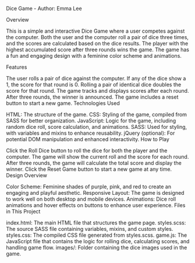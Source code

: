 Dice Game  - Author: Emma Lee 

Overview

This is a simple and interactive Dice Game where a user competes against the computer. Both the user and the computer roll a pair of dice three times, and the scores are calculated based on the dice results. The player with the highest accumulated score after three rounds wins the game. The game has a fun and engaging design with a feminine color scheme and animations.

Features

The user rolls a pair of dice against the computer.
If any of the dice show a 1, the score for that round is 0.
Rolling a pair of identical dice doubles the score for that round.
The game tracks and displays scores after each round.
After three rounds, the winner is announced.
The game includes a reset button to start a new game.
Technologies Used

HTML: The structure of the game.
CSS: Styling of the game, compiled from SASS for better organization.
JavaScript: Logic for the game, including random dice roll, score calculation, and animations.
SASS: Used for styling, with variables and mixins to enhance reusability.
jQuery (optional): For potential DOM manipulation and enhanced interactivity.
How to Play

Click the Roll Dice button to roll the dice for both the player and the computer.
The game will show the current roll and the score for each round.
After three rounds, the game will calculate the total score and display the winner.
Click the Reset Game button to start a new game at any time.
Design Overview

Color Scheme: Feminine shades of purple, pink, and red to create an engaging and playful aesthetic.
Responsive Layout: The game is designed to work well on both desktop and mobile devices.
Animations: Dice roll animations and hover effects on buttons to enhance user experience.
Files in This Project

index.html: The main HTML file that structures the game page.
styles.scss: The source SASS file containing variables, mixins, and custom styles.
styles.css: The compiled CSS file generated from styles.scss.
game.js: The JavaScript file that contains the logic for rolling dice, calculating scores, and handling game flow.
images/: Folder containing the dice images used in the game.
